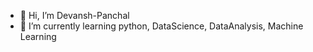 - 👋 Hi, I’m Devansh-Panchal
- 🌱 I’m currently learning python, DataScience, DataAnalysis, Machine Learning
